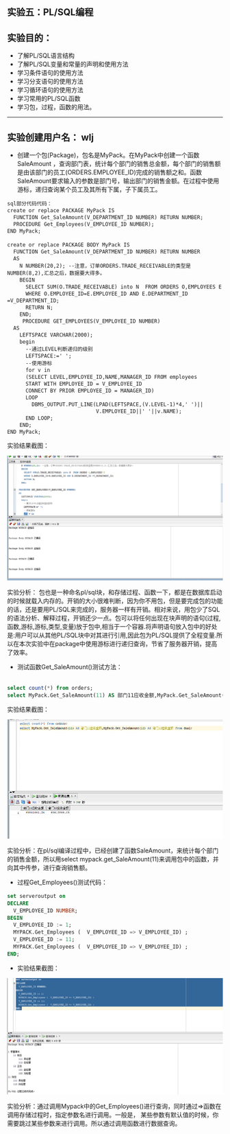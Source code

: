 ## 实验五：PL/SQL编程

## 实验目的：

- 了解PL/SQL语言结构
- 了解PL/SQL变量和常量的声明和使用方法
- 学习条件语句的使用方法
- 学习分支语句的使用方法
- 学习循环语句的使用方法
- 学习常用的PL/SQL函数
- 学习包，过程，函数的用法。

---

## 实验创建用户名： wlj


- 创建一个包(Package)，包名是MyPack。在MyPack中创建一个函数SaleAmount ，查询部门表，统计每个部门的销售总金额，每个部门的销售额是由该部门的员工(ORDERS.EMPLOYEE_ID)完成的销售额之和。函数SaleAmount要求输入的参数是部门号，输出部门的销售金额。在过程中使用游标，递归查询某个员工及其所有下属，子下属员工。

```
sql部分代码代码：
create or replace PACKAGE MyPack IS
  FUNCTION Get_SaleAmount(V_DEPARTMENT_ID NUMBER) RETURN NUMBER;
  PROCEDURE Get_Employees(V_EMPLOYEE_ID NUMBER);
END MyPack;

create or replace PACKAGE BODY MyPack IS
  FUNCTION Get_SaleAmount(V_DEPARTMENT_ID NUMBER) RETURN NUMBER
  AS
    N NUMBER(20,2); --注意，订单ORDERS.TRADE_RECEIVABLE的类型是NUMBER(8,2),汇总之后，数据要大得多。
    BEGIN
      SELECT SUM(O.TRADE_RECEIVABLE) into N  FROM ORDERS O,EMPLOYEES E
      WHERE O.EMPLOYEE_ID=E.EMPLOYEE_ID AND E.DEPARTMENT_ID =V_DEPARTMENT_ID;
      RETURN N;
    END;
     PROCEDURE GET_EMPLOYEES(V_EMPLOYEE_ID NUMBER)
  AS
    LEFTSPACE VARCHAR(2000);
    begin
      --通过LEVEL判断递归的级别
      LEFTSPACE:=' ';
      --使用游标
      for v in
      (SELECT LEVEL,EMPLOYEE_ID,NAME,MANAGER_ID FROM employees
      START WITH EMPLOYEE_ID = V_EMPLOYEE_ID
      CONNECT BY PRIOR EMPLOYEE_ID = MANAGER_ID)
      LOOP
        DBMS_OUTPUT.PUT_LINE(LPAD(LEFTSPACE,(V.LEVEL-1)*4,' ')||
                             V.EMPLOYEE_ID||' '||v.NAME);
      END LOOP;
    END;
END MyPack;

```


  实验结果截图：
  
  ![创建角色](./img/1.png)
  
  
  实验分析： 包也是一种命名pl/sql块，和存储过程、函数一下，都是在数据库启动的时候就载入内存的。开销的大小很难判断，因为你不用包，但是要完成包的功能的话，还是要用PL/SQL来完成的，服务器一样有开销。相对来说，用包少了SQL的语法分析、解释过程，开销还少一点。包可以将任何出现在块声明的语句(过程,函数,游标,游标,类型,变量)放于包中,相当于一个容器.将声明语句放入包中的好处是:用户可以从其他PL/SQL块中对其进行引用,因此包为PL/SQL提供了全程变量.所以在本次实验中在package中使用游标进行递归查询，节省了服务器开销，提高了效率。
  


  - 测试函数Get_SaleAmount()测试方法：
  
``` sql

select count(*) from orders;
select MyPack.Get_SaleAmount(11) AS 部门11应收金额,MyPack.Get_SaleAmount(12) AS 部门12应收金额 from dual;

```
  
 实验结果截图：

![创建表](./img/2.png)


实验分析：在pl/sql编译过程中，已经创建了函数SaleAmount，来统计每个部门的销售金额，所以用select mypack.get_SaleAmount(11)来调用包中的函数，并向其中传参，进行查询销售额。

  - 过程Get_Employees()测试代码：
 

```sql
set serveroutput on
DECLARE
  V_EMPLOYEE_ID NUMBER;    
BEGIN
  V_EMPLOYEE_ID := 1;
  MYPACK.Get_Employees (  V_EMPLOYEE_ID => V_EMPLOYEE_ID) ;  
  V_EMPLOYEE_ID := 11;
  MYPACK.Get_Employees (  V_EMPLOYEE_ID => V_EMPLOYEE_ID) ;    
END;
```
   - 实验结果截图：

![创建表](./img/3.png)

实验分析：通过调用Mypack中的Get_Employees()进行查询，同时通过=>函数在调用存储过程时，指定参数名进行调用。一般是， 某些参数有默认值的时候，你需要跳过某些参数来进行调用。所以通过调用函数进行数据查询。